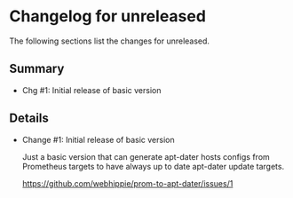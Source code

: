 # Changelog for unreleased

The following sections list the changes for unreleased.

## Summary

 * Chg #1: Initial release of basic version

## Details

 * Change #1: Initial release of basic version

   Just a basic version that can generate apt-dater hosts configs from Prometheus targets to have
   always up to date apt-dater update targets.

   https://github.com/webhippie/prom-to-apt-dater/issues/1


